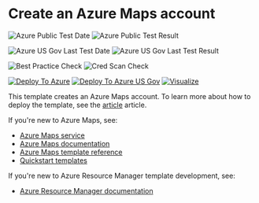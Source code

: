 # Create an Azure Maps account

![Azure Public Test Date](https://azurequickstartsservice.blob.core.windows.net/badges/101-maps-create/PublicLastTestDate.svg)
![Azure Public Test Result](https://azurequickstartsservice.blob.core.windows.net/badges/101-maps-create/PublicDeployment.svg)

![Azure US Gov Last Test Date](https://azurequickstartsservice.blob.core.windows.net/badges/101-maps-create/FairfaxLastTestDate.svg)
![Azure US Gov Last Test Result](https://azurequickstartsservice.blob.core.windows.net/badges/101-maps-create/FairfaxDeployment.svg)

![Best Practice Check](https://azurequickstartsservice.blob.core.windows.net/badges/101-maps-create/BestPracticeResult.svg)
![Cred Scan Check](https://azurequickstartsservice.blob.core.windows.net/badges/101-maps-create/CredScanResult.svg)

[![Deploy To Azure](https://raw.githubusercontent.com/fathym-it/azure-quickstart-templates/master/1-CONTRIBUTION-GUIDE/images/deploytoazure.svg?sanitize=true)](https://portal.azure.com/#create/Microsoft.Template/uri/https%3A%2F%2Fraw.githubusercontent.com%2Ffathym-it%2Fazure-quickstart-templates%2Fmaster%2F101-maps-create%2Fazuredeploy.json)
[![Deploy To Azure US Gov](https://raw.githubusercontent.com/fathym-it/azure-quickstart-templates/master/1-CONTRIBUTION-GUIDE/images/deploytoazuregov.svg?sanitize=true)](https://portal.azure.us/#create/Microsoft.Template/uri/https%3A%2F%2Fraw.githubusercontent.com%2Ffathym-it%2Fazure-quickstart-templates%2Fmaster%2F101-maps-create%2Fazuredeploy.json)
[![Visualize](https://raw.githubusercontent.com/fathym-it/azure-quickstart-templates/master/1-CONTRIBUTION-GUIDE/images/visualizebutton.svg?sanitize=true)](http://armviz.io/#/?load=https%3A%2F%2Fraw.githubusercontent.com%2Ffathym-it%2Fazure-quickstart-templates%2Fmaster%2F101-maps-create%2Fazuredeploy.json)

This template creates an Azure Maps account. To learn more about how to deploy the template, see the [article](https://docs.microsoft.com/azure/azure-maps/how-to-create-template) article.

If you're new to Azure Maps, see:

- [Azure Maps service](https://azure.microsoft.com/services/azure-maps/)
- [Azure Maps documentation](https://docs.microsoft.com/azure/azure-maps/)
- [Azure Maps template reference](https://docs.microsoft.com/azure/templates/microsoft.maps/accounts)
- [Quickstart templates](https://azure.microsoft.com/resources/templates/?resourceType=Microsoft.Maps)

If you're new to Azure Resource Manager template development, see:

- [Azure Resource Manager documentation](https://docs.microsoft.com/azure/azure-resource-manager/)
